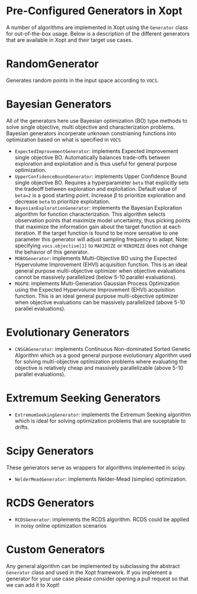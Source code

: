 Pre-Configured Generators in Xopt
===============
A number of algorithms are implemented in Xopt using the ```Generator``` class for
out-of-the-box usage.
Below is a
description of the different generators that are available in Xopt and their target
use cases.

RandomGenerator
===============
Generates random points in the input space according to ```VOCS```.

Bayesian Generators
==
All of the generators here use Bayesian optimization (BO) type methods to solve single
objective, multi objective and characterization problems. Bayesian generators
incorperate unknown constrianing functions into optimization based on what is
specified in ```VOCS```

- ```ExpectedImprovementGenerator```: implements Expected Improvement single
  objective BO. Automatically balances trade-offs between exploration and
  exploitation and is thus useful for general purpose optimization.
- ```UpperConfidenceBoundGenerator```: implements Upper Confidence Bound single
  objective BO. Requires a hyperparameter ```beta``` that explicitly sets the tradeoff
  between exploration and exploitation. Default value of ```beta=2``` is a good
  starting point. Increase $\beta$ to prioritize exploration and decrease ```beta``` to
  prioritize exploitation.
- ```BayesianExplorationGenerator```: implements the Bayesian Exploration algorithm
  for function characterization. This algorithm selects observation points that
  maximize model uncertainty, thus picking points that maximize the information gain
  about the target function at each iteration. If the target function is found to be
  more sensative to one parameter this generator will adjust sampling frequency to
  adapt. Note: specifying ```vocs.objective[1]```
  to ```MAXIMIZE``` or ```MINIMIZE``` does not change the behavior of this generator.
- ```MOBOGenerator```: implements Multi-Objective BO using the
  Expected Hypervolume Improvement (EHVI) acquisition function. This is an ideal
  general purpose multi-objective optimizer when objective evaluations cannot be
  massively parallelized (below 5-10 parallel evaluations).
- ```MGGPO```: implements Multi-Generation Gaussian Process Optimization using the
  Expected Hypervolume Improvement (EHVI) acquisition function. This is an ideal
  general purpose multi-objective optimizer when objective evaluations can be
  massively parallelized (above 5-10 parallel evaluations).

Evolutionary Generators
=====
- ```CNSGAGenerator```: implements Continuous Non-dominated Sorted Genetic Algorithm
  which as a good general purpose evolutionary algorithm used for solving
  multi-objective optimization problems where evaluating the objective is relatively
  cheap and massively parallelizable (above 5-10 parallel evaluations).

Extremum Seeking Generators
===
- ```ExtremumSeekingGenerator```: implements the Extremum Seeking algorithm which is
  ideal for solving optimization problems that are suceptable to drifts.

Scipy Generators
===
These generators serve as wrappers for algorithms implemented in scipy.
- ```NelderMeadGenerator```: implements Nelder-Mead (simplex) optimization.

RCDS Generators
===
- ```RCDSGenerator```: implements the RCDS algorithm. RCDS could be applied in noisy
  online optimization scenarios

Custom Generators
====
Any general algorithm can be implemented by subclassing the abstract ```Generator```
class and used in the Xopt framework. If you implement a generator for your use case
please consider opening a pull request so that we can add it to Xopt!